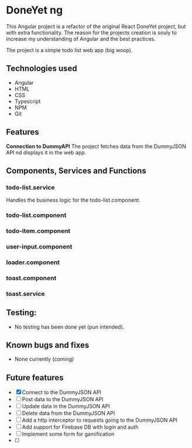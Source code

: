 # DoneYet ng

This Angular project is a refactor of the original React DoneYet project, but
with extra functionality. The reason for the projects creation is souly to
increase my understanding of Angular and the best practices.

The project is a simple todo list web app (big woop).

## Technologies used

- Angular
- HTML
- CSS
- Typescript
- NPM
- Git

## Features

**Connection to DummyAPI** The project fetches data from the DummyJSON API nd
displays it in the web app.

## Components, Services and Functions

### todo-list.service

Handles the business logic for the todo-list.component.

### todo-list.component

### todo-item.component

### user-input.component

### loader.component

### toast.component

### toast.service

## Testing:

- No testing has been done yet (pun intended).

## Known bugs and fixes

- None currently (coming)

## Future features

- [x] Connect to the DummyJSON API
- [ ] Post data to the DummyJSON API
- [ ] Update data in the DummyJSON API
- [ ] Delete data from the DummyJSON API
- [ ] Add a http interceptor to requests going to the DummyJSON API
- [ ] Add support for Firebase DB with login and auth
- [ ] Implement some form for gamification
- [ ]
